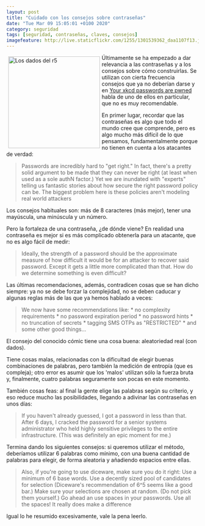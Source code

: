 ```yaml
--- 
layout: post
title: "Cuidado con los consejos sobre contraseñas"
date: "Tue Mar 09 15:05:01 +0100 2020"
category: seguridad
tags: [seguridad, contraseñas, claves, consejos]
imagefeature: http://live.staticflickr.com/1255/1301539362_daa1107f13.jpg
---
```


<a href="https://www.flickr.com/photos/fernand0/1301539362/" title="Los dados del r5 "><img src="http://live.staticflickr.com/1255/1301539362_daa1107f13.jpg" alt="Los dados del r5 " width="240" style="float:left; margin:5px"></a>
Últimamente se ha empezado a dar relevancia a las contraseñas y a los consejos sobre cómo construirlas. Se utilizan con cierta frecuencia consejos que ya no deberían darse y en [Your xkcd passwords are pwned](https://www.unix-ninja.com/p/your_xkcd_passwords_are_pwned) habla de uno de ellos en particular, que no es muy recomendable.

En primer lugar, recordar que las contraseñas es algo que todo el mundo cree que comprende, pero es algo mucho más difícil de lo que pensamos, fundamentalmente porque no tienen en cuenta a los atacantes de verdad:

> Passwords are incredibly hard to "get right." In fact, there's a pretty solid argument to be made that they can never be right (at least when used as a sole authN factor.) Yet we are inundated with "experts" telling us fantastic stories about how secure the right password policy can be. The biggest problem here is these policies aren't modeling real world attackers

Los consejos habituales son: más de 8 caracteres (más mejor), tener una mayúscula, una minúscula y un número.

Pero la fortaleza de una contraseña, ¿de dónde viene?
En realidad una contraseña es mejor si es más complicado obtenerla para un atacante, que no es algo fácil de medir:

> Ideally, the strength of a password should be the approximate measure of how difficult it would be for an attacker to recover said password. Except it gets a little more complicated than that. How do we determine something is even difficult?

Las últimas recomendaciones, además, contradicen cosas que se han dicho siempre: ya no se debe forzar la complejidad, no se deben caducar y algunas reglas más de las que ya hemos hablado a veces:

> We now have some recommendations like: * no complexity requirements * no password expiration period * no password hints * no truncation of secrets * tagging SMS OTPs as "RESTRICTED" * and some other good things...

El consejo del conocido cómic tiene una cosa buena: aleatoriedad real (con dados).

Tiene cosas malas, relacionadas con la dificultad de elegir buenas combinaciones de palabras, pero también la medición de entropía (que es compleja); otro error es asumir que los 'malos' utilizan sólo la fuerza bruta y, finalmente, cuatro palabras seguramente son pocas en este momento.

También cosas feas: al final la gente elige las palabras según su criterio, y eso reduce mucho las posibilidades, llegando a adivinar las contraseñas en unos días:

> If you haven't already guessed, I got a password in less than that. After 6 days, I cracked the password for a senior systems administrator who held highly sensitive privileges to the entire infrastructure. (This was definitely an epic moment for me.)

Termina dando los siguientes consejos: si queremos utilizar el método, deberíamos utilizar 6 palabras como mínimo, con una buena cantidad de palabras para elegir, de forma aleatoria y añadiendo espacios entre ellas.

> Also, if you're going to use diceware, make sure you do it right:
> Use a minimum of 6 base words.
> Use a decently sized pool of candidates for selection (Diceware's recommendation of 6^5 seems like a good bar.)
> Make sure your selections are chosen at random. (Do not pick them yourself.)
> Go ahead an use spaces in your passwords. Use all the spaces! It really does make a difference

Igual lo he resumido excesivamente, vale la pena leerlo.
